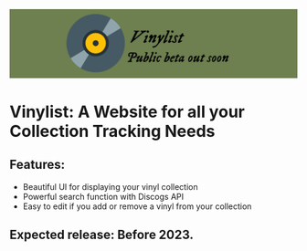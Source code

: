 ![Banner](Banner.png)

# Vinylist: A Website for all your Collection Tracking Needs

## Features:
 - Beautiful UI for displaying your vinyl collection
 - Powerful search function with Discogs API
 - Easy to edit if you add or remove a vinyl from your collection

## Expected release: Before 2023.